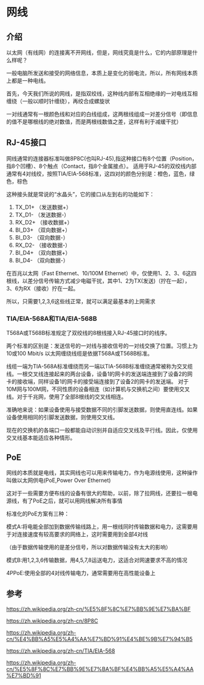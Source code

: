 # 网线
## 介绍
以太网（有线网）的连接离不开网线，但是，网线究竟是什么，它的内部原理是什么样呢？

一般电脑所发送和接受的网络信息，本质上是变化的弱电流，所以，所有网线本质上都是一种电线。

首先，今天我们所说的网线，是指双绞线，这种线内部有互相绝缘的一对电线互相缠绕（一般以顺时针缠绕），再绞合成螺旋状

一对线通常有一根颜色线和对应的白线组成，这两根线组成一对差分信号（即信息的值不是哪根线的绝对数值，而是两根线数值之差，这样有利于减缓干扰）
## RJ-45接口
网线通常的连接器标准叫做8P8C(也叫RJ-45),指这种接口有8个位置（Position，指8个凹槽）、8个触点（Contact，指8个金属接点）。 适用于RJ-45的双绞线内部通常有4对线绞，按照TIA/EIA-568标准，这四对的颜色分别是：橙色，蓝色，绿色，棕色

这种接头就是常说的“水晶头”，它的接口从左到右的功能如下：

1. TX_D1+ （发送数据+）
2. TX_D1- （发送数据-）
3. RX_D2+ （接收数据+）
4. BI_D3+ （双向数据+）
5. BI_D3- （双向数据-）
6. RX_D2- （接收数据-）
7. BI_D4+ （双向数据+）
8. BI_D4- （双向数据-）

在百兆以太网（Fast Ethernet、10/100M Ethernet）中，仅使用1、2、3、6这四根线，以差分信号传输方式减少电磁干扰，其中1、2为TX(发送)（拧在一起），3、6为RX（接收）拧在一起。

所以，只需要1,2,3,6这些线正常，就可以满足最基本的上网需求
### TIA/EIA-568A和TIA/EIA-568B
T568A或T568B标准规定了双绞线的8根线接入RJ-45接口时的线序。

两个标准的区别是：发送信号的一对线与接收信号的一对线交换了位置。习惯上为10或100 Mbit/s 以太网缠绕线缆是依据T568A或T568B标准。

线缆一端为TIA-568A标准缠绕而另一端以TIA-568B标准缠绕通常被称为交叉缆线。一根交叉线连接起来的两台设备，设备1的网卡的发送端连接到了设备2的网卡的接收端，同样设备1的网卡的接受端连接到了设备2的网卡的发送端。
对于10M网与100M网，不同性质的设备相连（如计算机与交换机之间）要使用交叉线。对于千兆网，使用了全部8根线的交叉线相连。

准确地来说：如果设备使用与接受数据不同的引脚发送数据，则使用直连线。如果设备使用相同的引脚发送数据，则使用交叉线。

现在的交换机的各端口一般都能自动识别并自适应交叉线及平行线。因此，仅使用交叉线基本能适应各种情形。
## PoE
网线的本质就是电线，其实网线也可以用来传输电力，作为电源线使用，这种操作叫做以太网供电(PoE,Power Over Ethernet)

这对于一些需要方便布线的设备有很大的帮助，以前，除了拉网线，还要拉一根电源线，有了PoE之后，就可以用网线解决所有事情

标准化的PoE方案有三种：

模式A:将电能全部加到数据传输线路上，用一根线同时传输数据和电力，这需要用于对连接速度有较高要求的网络上，这时需要用到全部4对线

（由于数据传输使用的是差分信号，所以对数据传输没有太大的影响）

模式B:用1,2,3,6传输数据，用4,5,7,8运送电力，这适合对网速要求不高的情况

4PPoE:使用全部的4对线传输电力，通常需要用在高性能设备上
## 参考

https://zh.wikipedia.org/zh-cn/%E5%8F%8C%E7%BB%9E%E7%BA%BF

https://zh.wikipedia.org/zh-cn/8P8C

https://zh.wikipedia.org/zh-cn/%E4%BB%A5%E5%A4%AA%E7%BD%91%E4%BE%9B%E7%94%B5

https://zh.wikipedia.org/zh-cn/TIA/EIA-568

https://zh.wikipedia.org/zh-cn/%E5%8F%8C%E7%BB%9E%E7%BA%BF%E4%BB%A5%E5%A4%AA%E7%BD%91

